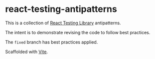 # react-testing-antipatterns

This is a collection of [React Testing Library](https://testing-library.com/docs/react-testing-library/intro/) antipatterns.

The intent is to demonstrate revising the code to follow best practices.

The `fixed` branch has best practices applied.

Scaffolded with [Vite](https://vitejs.dev/).

